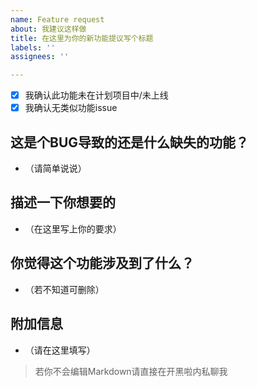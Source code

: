 ```yaml
---
name: Feature request
about: 我建议这样做
title: 在这里为你的新功能提议写个标题
labels: ''
assignees: ''

---
```


- [x] 我确认此功能未在计划项目中/未上线
- [x] 我确认无类似功能issue

## 这是个BUG导致的还是什么缺失的功能？

- （请简单说说）

## 描述一下你想要的

- （在这里写上你的要求）

## 你觉得这个功能涉及到了什么？

- （若不知道可删除）

## 附加信息

- （请在这里填写）

> 若你不会编辑Markdown请直接在开黑啦内私聊我
